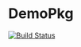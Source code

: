 # DemoPkg

[![Build Status](https://github.com/sarath-menon/DemoPkg.jl/actions/workflows/CI.yml/badge.svg?branch=main)](https://github.com/sarath-menon/DemoPkg.jl/actions/workflows/CI.yml?query=branch%3Amain)

